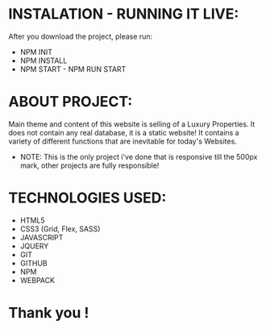 # INSTALATION - RUNNING IT LIVE: 
  After you download the project, please run:
  
* NPM INIT
* NPM INSTALL
* NPM START - NPM RUN START
  
  
# ABOUT PROJECT:
 Main theme and content of this website is selling of a Luxury Properties. It does not contain any real database, it is a static website!
 It contains a variety of different functions that are inevitable for today's Websites.
 * NOTE: This is the only project i've done that is responsive till the 500px mark, other projects are fully responsible!
 
 # TECHNOLOGIES USED:
 
 *  HTML5
 *  CSS3 (Grid, Flex, SASS)
 *  JAVASCRIPT
 *  JQUERY
 *  GIT
 *  GITHUB
 *  NPM
 *  WEBPACK
 
 
 # Thank you !
  
